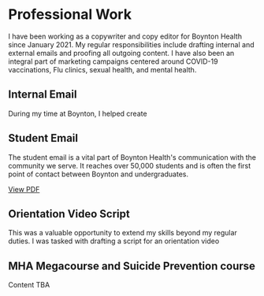 # Professional Work
I have been working as a copywriter and copy editor for Boynton Health since January 2021. My regular responsibilities include drafting internal and external emails and proofing all outgoing content. I have also been an integral part of marketing campaigns centered around COVID-19 vaccinations, Flu clinics, sexual health, and mental health. 

## Internal Email 

During my time at Boynton, I helped create

## Student Email

The student email is a vital part of Boynton Health's communication with the community we serve. It reaches over 50,000 students and is often the first point of contact between Boynton and undergraduates. 

[View PDF](link)

## Orientation Video Script 

This was a valuable opportunity to extend my skills beyond my regular duties. I was tasked with drafting a script for an orientation video 

## MHA Megacourse and Suicide Prevention course 

Content TBA

